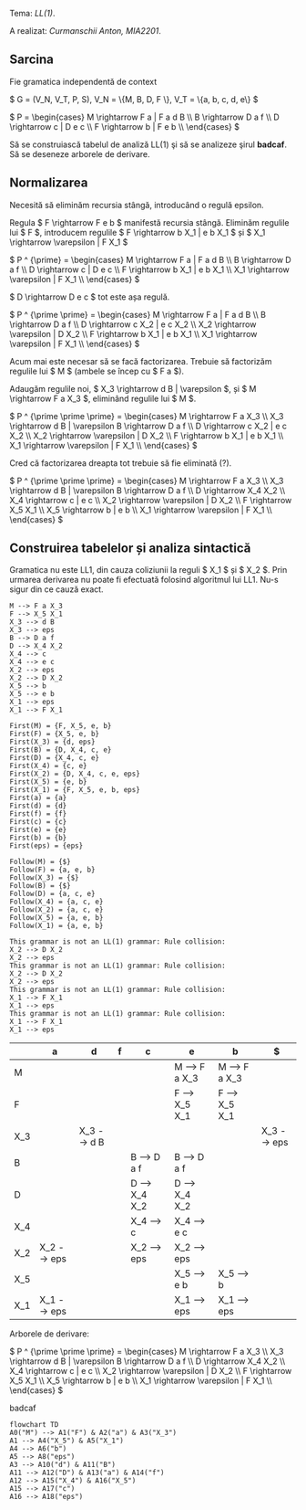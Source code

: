 Tema: *LL(1)*.

A realizat: *Curmanschii Anton, MIA2201*.


## Sarcina

Fie gramatica independentă de context 

$ G = (V_N, V_T, P, S), V_N = \\{M, B, D, F \\}, V_T = \\{a, b, c, d, e\\} $

$ P = \begin{cases}
M \rightarrow F a | F a d B \\\\
B \rightarrow D a f \\\\
D \rightarrow c | D e c \\\\
F \rightarrow b | F e b \\\\
\end{cases} $

Să se construiască tabelul de analiză LL(1) şi să se analizeze şirul **badcaf**.
Să se deseneze arborele de derivare.

## Normalizarea

Necesită să eliminăm recursia stângă, introducând o regulă epsilon.

Regula $ F \rightarrow F e b $ manifestă recursia stângă.
Eliminăm regulile lui $ F $, introducem regulile  $ F \rightarrow b X_1 | e b X_1 $ și $ X_1 \rightarrow \varepsilon | F X_1 $

$ P ^ {\prime} = \begin{cases}
M \rightarrow F a | F a d B \\\\
B \rightarrow D a f \\\\
D \rightarrow c | D e c \\\\
F \rightarrow b X_1 | e b X_1 \\\\
X_1 \rightarrow \varepsilon | F X_1 \\\\
\end{cases} $

$ D \rightarrow D e c $ tot este așa regulă.

$ P ^ {\prime \prime} = \begin{cases}
M \rightarrow F a | F a d B \\\\
B \rightarrow D a f \\\\
D \rightarrow c X_2 | e c X_2 \\\\
X_2 \rightarrow \varepsilon | D X_2 \\\\
F \rightarrow b X_1 | e b X_1 \\\\
X_1 \rightarrow \varepsilon | F X_1 \\\\
\end{cases} $


Acum mai este necesar să se facă factorizarea.
Trebuie să factorizăm regulile lui $ M $ (ambele se încep cu $ F a $).

Adaugăm regulile noi, $ X_3 \rightarrow d B | \varepsilon $, și $ M \rightarrow F a X_3 $, eliminând regulile lui $ M $.

$ P ^ {\prime \prime \prime} = \begin{cases}
M \rightarrow F a X_3 \\\\
X_3 \rightarrow d B | \varepsilon
B \rightarrow D a f \\\\
D \rightarrow c X_2 | e c X_2 \\\\
X_2 \rightarrow \varepsilon | D X_2 \\\\
F \rightarrow b X_1 | e b X_1 \\\\
X_1 \rightarrow \varepsilon | F X_1 \\\\
\end{cases} $

Cred că factorizarea dreapta tot trebuie să fie eliminată (?).

$ P ^ {\prime \prime \prime} = \begin{cases}
M \rightarrow F a X_3 \\\\
X_3 \rightarrow d B | \varepsilon
B \rightarrow D a f \\\\
D \rightarrow X_4 X_2 \\\\
X_4 \rightarrow c | e c \\\\
X_2 \rightarrow \varepsilon | D X_2 \\\\
F \rightarrow X_5 X_1 \\\\
X_5 \rightarrow b | e b \\\\
X_1 \rightarrow \varepsilon | F X_1 \\\\
\end{cases} $


## Construirea tabelelor și analiza sintactică

Gramatica nu este LL1, din cauza coliziunii la reguli $ X_1 $ și $ X_2 $.
Prin urmarea derivarea nu poate fi efectuată folosind algoritmul lui LL1.
Nu-s sigur din ce cauză exact.

```
M --> F a X_3
F --> X_5 X_1
X_3 --> d B
X_3 --> eps
B --> D a f
D --> X_4 X_2
X_4 --> c
X_4 --> e c
X_2 --> eps
X_2 --> D X_2
X_5 --> b
X_5 --> e b
X_1 --> eps
X_1 --> F X_1

First(M) = {F, X_5, e, b}
First(F) = {X_5, e, b}
First(X_3) = {d, eps}
First(B) = {D, X_4, c, e}
First(D) = {X_4, c, e}
First(X_4) = {c, e}
First(X_2) = {D, X_4, c, e, eps}
First(X_5) = {e, b}
First(X_1) = {F, X_5, e, b, eps}
First(a) = {a}
First(d) = {d}
First(f) = {f}
First(c) = {c}
First(e) = {e}
First(b) = {b}
First(eps) = {eps}

Follow(M) = {$}
Follow(F) = {a, e, b}
Follow(X_3) = {$}
Follow(B) = {$}
Follow(D) = {a, c, e}
Follow(X_4) = {a, c, e}
Follow(X_2) = {a, c, e}
Follow(X_5) = {a, e, b}
Follow(X_1) = {a, e, b}

This grammar is not an LL(1) grammar: Rule collision:
X_2 --> D X_2
X_2 --> eps
This grammar is not an LL(1) grammar: Rule collision:
X_2 --> D X_2
X_2 --> eps
This grammar is not an LL(1) grammar: Rule collision:
X_1 --> F X_1
X_1 --> eps
This grammar is not an LL(1) grammar: Rule collision:
X_1 --> F X_1
X_1 --> eps
```

  |     | a           | d           | f | c             | e             | b             | $           |
  |-----|-------------|-------------|---|---------------|---------------|---------------|-------------|
  | M   |             |             |   |               | M --> F a X_3 | M --> F a X_3 |             |
  | F   |             |             |   |               | F --> X_5 X_1 | F --> X_5 X_1 |             |
  | X_3 |             | X_3 --> d B |   |               |               |               | X_3 --> eps |
  | B   |             |             |   | B --> D a f   | B --> D a f   |               |             |
  | D   |             |             |   | D --> X_4 X_2 | D --> X_4 X_2 |               |             |
  | X_4 |             |             |   | X_4 --> c     | X_4 --> e c   |               |             |
  | X_2 | X_2 --> eps |             |   | X_2 --> eps   | X_2 --> eps   |               |             |
  | X_5 |             |             |   |               | X_5 --> e b   | X_5 --> b     |             |
  | X_1 | X_1 --> eps |             |   |               | X_1 --> eps   | X_1 --> eps   |             |


Arborele de derivare:


$ P ^ {\prime \prime \prime} = \begin{cases}
M \rightarrow F a X_3 \\\\
X_3 \rightarrow d B | \varepsilon
B \rightarrow D a f \\\\
D \rightarrow X_4 X_2 \\\\
X_4 \rightarrow c | e c \\\\
X_2 \rightarrow \varepsilon | D X_2 \\\\
F \rightarrow X_5 X_1 \\\\
X_5 \rightarrow b | e b \\\\
X_1 \rightarrow \varepsilon | F X_1 \\\\
\end{cases} $

badcaf

```mermaid
flowchart TD
A0("M") --> A1("F") & A2("a") & A3("X_3")
A1 --> A4("X_5") & A5("X_1")
A4 --> A6("b")
A5 --> A8("eps")
A3 --> A10("d") & A11("B")
A11 --> A12("D") & A13("a") & A14("f")
A12 --> A15("X_4") & A16("X_5")
A15 --> A17("c")
A16 --> A18("eps")
```